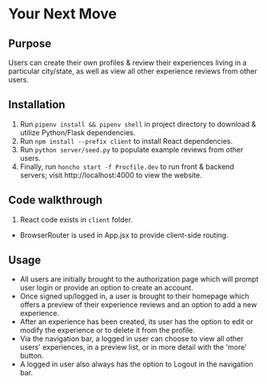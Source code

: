 # Your Next Move
## Purpose
Users can create their own profiles & review their experiences living in a particular city/state, as well as view all other experience reviews from other users.

## Installation
1. Run `pipenv install && pipenv shell` in project directory to download & utilize Python/Flask dependencies.
2. Run `npm install --prefix client` to install React dependencies.
3. Run `python server/seed.py` to populate example reviews from other users.
4. Finally, run `honcho start -f Procfile.dev` to run front & backend servers; visit http://localhost:4000 to view the website.

## Code walkthrough
1. React code exists in `client` folder.
- BrowserRouter is used in App.jsx to provide client-side routing.



## Usage
- All users are initially brought to the authorization page which will prompt user login or provide an option to create an account.
- Once signed up/logged in, a user is brought to their homepage which offers a preview of their experience reviews and an option to add a new experience.
- After an experience has been created, its user has the option to edit or modify the experience or to delete it from the profile.
- Via the navigation bar, a logged in user can choose to view all other users' experiences, in a preview list, or in more detail with the 'more' button.
- A logged in user also always has the option to Logout in the navigation bar.
